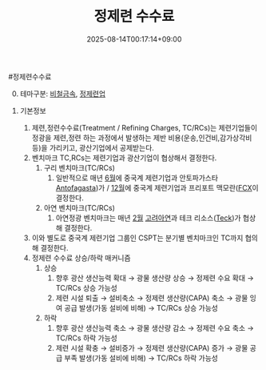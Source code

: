 ﻿---
title: "정제련 수수료"
date: 2025-08-14T00:17:14+09:00
lastmod: 2025-08-14T00:17:14+09:00
type: docs
sidebar:
  open: true
weight: 12
---
<div style="display:none">
  <meta property="article:published_time" content="2025-08-13T15:17:14Z" />
  <meta property="article:modified_time" content="2025-08-13T15:17:14Z" />
</div>
#정제련수수료

0. 테마구분: [비철금속](/industry-study/비철금속/), [정제련업](/industry-study/2산업원자재-산업1비철금속정제련업/)

1. 기본정보
	1. 제련,정련수수료(Treatment / Refining Charges, TC/RCs)는 제련기업들이 정광을 제련,정련 하는 과정에서 발생하는 제반 비용(운송,인건비,감가상각비 등)을 가리키고, 광산기업에서 공제받는다.   
	2. 벤치마크 TC,RCs는 제련기업과 광산기업이 협상해서 결정한다.
		1. 구리 벤치마크(TC/RCs)
			1. 일반적으로 매년 [6월](/daily-summary/과거20236월/)에 중국계 제련기업과 안토파가스타[Antofagasta](/company-analysis/antofagasta/))가 / [12월](/daily-summary/과거202412월/)에 중국계 제련기업과 프리포트 맥모란([FCX](/company-analysis/fcx/)이 결정한다.
		2. 아연 벤치마크(TC/RCs)
			1. 아연정광 벤치마크는 매년 [2월](/industry-study/2월/) [고려아연](/industry-study/고려아연/)과 테크 리소스([Teck](/company-analysis/teck/))가 협상해 결정한다.
	3. 이와 별도로 중국계 제련기업 그룹인 CSPT는 분기별 벤치마크인 TC까지 협의해 결정한다.
	4. 정제련 수수료 상승/하락 매커니즘
		1. 상승 
			1. 향후 광산 생산능력 확대 → 광물 생산량 상승 → 정제련 수요 확대 → TC/RCs 상승 가능성
			2. 제련 시설 퇴출 → 설비축소 → 정제련 생산량(CAPA)  축소 → 광물 잉여 공급 발생(가동 설비에 비해) → TC/RCs 상승 가능성
		2. 하락 
			1. 향후 광산 생산능력 축소 → 광물 생산량 감소 → 정제련 수요 축소 → TC/RCs 하락 가능성
			2. 제련 시설 확충 → 설비증가 → 정제련 생산량(CAPA) 증가 →  광물 공급 부족 발생(가동 설비에 비해) → TC/RCs 하락 가능성
